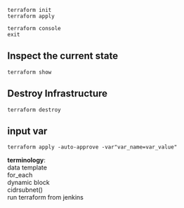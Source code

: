 ```
terraform init
terraform apply
```

```
terraform console
exit
```

## Inspect the current state
```
terraform show
```

## Destroy Infrastructure
```
terraform destroy
```

## input var
```
terraform apply -auto-approve -var"var_name=var_value"
```

**terminology**:  
data template  
for_each  
dynamic block  
cidrsubnet()  
run terraform from jenkins